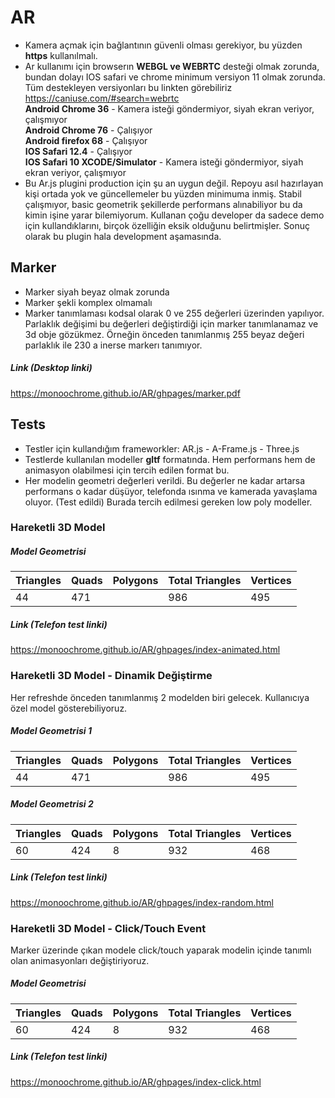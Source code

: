 # AR
- Kamera açmak için bağlantının güvenli  olması gerekiyor, bu yüzden **https** kullanılmalı.
- Ar kullanımı için browserın **WEBGL ve WEBRTC** desteği olmak zorunda, bundan dolayı IOS safari ve chrome minimum versiyon 11  olmak zorunda. Tüm destekleyen versiyonları bu linkten görebiliriz https://caniuse.com/#search=webrtc  
**Android Chrome 36** - Kamera isteği göndermiyor, siyah ekran veriyor, çalışmıyor  
**Android Chrome 76** - Çalışıyor  
**Android firefox 68** - Çalışıyor  
**IOS Safari 12.4** - Çalışıyor  
**IOS Safari 10 XCODE/Simulator** - Kamera isteği göndermiyor, siyah ekran veriyor, çalışmıyor
- Bu Ar.js plugini production için şu an uygun değil. Repoyu asıl hazırlayan kişi ortada yok ve güncellemeler bu yüzden minimuma inmiş. Stabil çalışmıyor, basic geometrik şekillerde performans alınabiliyor bu da kimin işine yarar bilemiyorum. Kullanan çoğu developer da sadece demo için kullandıklarını, birçok özelliğin eksik olduğunu belirtmişler. Sonuç olarak bu plugin hala development aşamasında.

## Marker
- Marker siyah beyaz olmak zorunda
- Marker şekli komplex olmamalı
- Marker tanımlaması kodsal olarak 0 ve 255 değerleri üzerinden yapılıyor. Parlaklık değişimi bu değerleri değiştirdiği için marker tanımlanamaz ve 3d obje gözükmez. Örneğin önceden tanımlanmış 255 beyaz değeri parlaklık ile 230 a inerse markerı tanımıyor.
##### Link (Desktop linki)
https://monoochrome.github.io/AR/ghpages/marker.pdf

## Tests
- Testler için kullandığım frameworkler: AR.js - A-Frame.js - Three.js
- Testlerde kullanılan modeller **gltf** formatında. Hem performans hem de animasyon olabilmesi için tercih edilen format bu. 
- Her modelin geometri değerleri verildi. Bu değerler ne kadar artarsa performans o kadar düşüyor, telefonda ısınma ve kamerada yavaşlama oluyor. (Test edildi) Burada tercih edilmesi gereken low poly modeller. 

### Hareketli 3D Model
##### Model Geometrisi
|Triangles|Quads|Polygons|Total Triangles|Vertices|
|---|---|---|---|---|
|44|471||986|495|

##### Link (Telefon test linki)
https://monoochrome.github.io/AR/ghpages/index-animated.html

### Hareketli 3D Model - Dinamik Değiştirme
Her refreshde önceden tanımlanmış 2 modelden biri gelecek. Kullanıcıya özel model gösterebiliyoruz.

##### Model Geometrisi 1
|Triangles|Quads|Polygons|Total Triangles|Vertices|
|---|---|---|---|---|
|44|471||986|495|
##### Model Geometrisi 2
|Triangles|Quads|Polygons|Total Triangles|Vertices|
|---|---|---|---|---|
|60|424|8|932|468|

##### Link (Telefon test linki)
https://monoochrome.github.io/AR/ghpages/index-random.html

### Hareketli 3D Model - Click/Touch Event
Marker üzerinde çıkan modele click/touch yaparak modelin içinde tanımlı olan animasyonları değiştiriyoruz. 

##### Model Geometrisi
|Triangles|Quads|Polygons|Total Triangles|Vertices|
|---|---|---|---|---|
|60|424|8|932|468|

##### Link (Telefon test linki)
https://monoochrome.github.io/AR/ghpages/index-click.html
